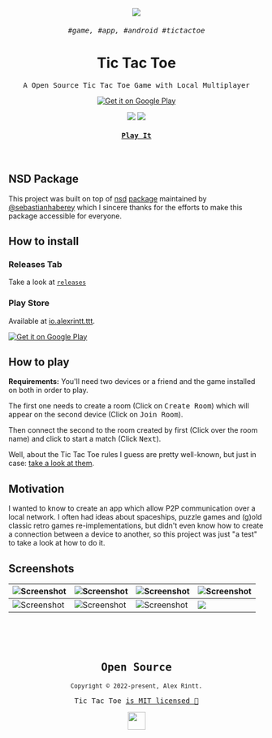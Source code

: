 <p align="center">
  <img src="https://user-images.githubusercontent.com/51419598/169545112-c5ad7eb1-809d-488b-9113-ee270f2bb0c7.png">
</p>
<samp><h6 align="center">#game, #app, #android #tictactoe</h6></samp>

<samp><h1 align="center">Tic Tac Toe</h1></samp>

<p align="center"><samp>A Open Source Tic Tac Toe Game with Local Multiplayer</samp></p>

<p align="center">
  <a href="https://play.google.com/store/apps/details?id=io.alexrintt.ttt"><img alt="Get it on Google Play" src="https://user-images.githubusercontent.com/51419598/170156499-fc45733a-2701-4386-be72-f28181c87cf0.png"/></a>
</p>

<p align="center">
  <img src="https://img.shields.io/badge/flutter-22272E?&style=for-the-badge&logo=flutter&logoColor=65BFE7">
  <img src="https://img.shields.io/badge/dart-22272E?style=for-the-badge&logo=dart&logoColor=00CBB2">
</p>

<a href="https://github.com/alexrintt/ttt/releases"><h4 align="center"><samp>Play It</samp></h4></a>

<br>

## NSD Package

This project was built on top of [nsd](https://github.com/sebastianhaberey/nsd) [package](https://pub.dev/packages/nsd) maintained by [@sebastianhaberey](https://github.com/sebastianhaberey) which I sincere thanks for the efforts to make this package accessible for everyone.

## How to install

### Releases Tab

Take a look at [`releases`](https://github.com/alexrintt/ttt/releases)

### Play Store

Available at [io.alexrintt.ttt](https://play.google.com/store/apps/details?id=io.alexrintt.ttt).

<a href="https://play.google.com/store/apps/details?id=io.alexrintt.ttt&pcampaignid=pcampaignidMKT-Other-global-all-co-prtnr-py-PartBadge-Mar2515-1"><img alt="Get it on Google Play" src="https://user-images.githubusercontent.com/51419598/170156499-fc45733a-2701-4386-be72-f28181c87cf0.png"/></a>

## How to play

**Requirements:** You'll need two devices or a friend and the game installed on both in order to play.

The first one needs to create a room (Click on <kbd>Create Room</kbd>) which will appear on the second device (Click on <kbd>Join Room</kbd>).

Then connect the second to the room created by first (Click over the room name) and click to start a match (Click <kbd>Next</kbd>).

Well, about the Tic Tac Toe rules I guess are pretty well-known, but just in case: [take a look at them](https://www.wikihow.com/Play-Tic-Tac-Toe).

## Motivation

I wanted to know to create an app which allow P2P communication over a local network. I often had ideas about spaceships, puzzle games and (g)old classic retro games re-implementations, but didn't even know how to create a connection between a device to another, so this project was just "a test" to take a look at how to do it.

## Screenshots

| <img src="https://user-images.githubusercontent.com/51419598/169547585-c6978057-80c3-4859-a33c-7632049e4f86.png" alt="Screenshot"> | <img src="https://user-images.githubusercontent.com/51419598/169548180-3d8e05e1-fe70-440e-be69-51118cf4abf1.png" alt="Screenshot"> | <img src="https://user-images.githubusercontent.com/51419598/169547883-3a4e24df-6cbd-43c5-9d28-177200f87828.png" alt="Screenshot"> | <img src="https://user-images.githubusercontent.com/51419598/169548018-a26587dd-0631-4678-991b-268f52d7e90a.png" alt="Screenshot"> |
| ---------------------------------------------------------------------------------------------------------------------------------- | ---------------------------------------------------------------------------------------------------------------------------------- | ---------------------------------------------------------------------------------------------------------------------------------- | ---------------------------------------------------------------------------------------------------------------------------------- |
| <img src="https://user-images.githubusercontent.com/51419598/169548596-eacf86cd-1a7c-4ad9-b219-c03c9680e6fd.png" alt="Screenshot"> | <img src="https://user-images.githubusercontent.com/51419598/169548697-4dfd2d3c-15dd-4a49-a5a0-81afa5b9e093.png" alt="Screenshot"> | <img src="https://user-images.githubusercontent.com/51419598/169548758-f2ac36c5-2164-4172-a3de-4fc765989d1c.png" alt="Screenshot"> | <img src="https://user-images.githubusercontent.com/51419598/169548906-3a915f4c-288d-49b7-9123-e5ea66ad1285.png">                  |

<br /><br /><br />

<samp>

<h2 align="center">
  Open Source
</h2>
<p align="center">
  <sub>Copyright © 2022-present, Alex Rintt.</sub>
</p>
<p align="center">Tic Tac Toe <a href="/LICENSE">is MIT licensed 💖</a></p>
<p align="center">
  <img src="https://user-images.githubusercontent.com/51419598/169544818-f9cf92e3-f739-462e-a93c-2338730e04a9.png" width="35" />
</p>

</samp>
